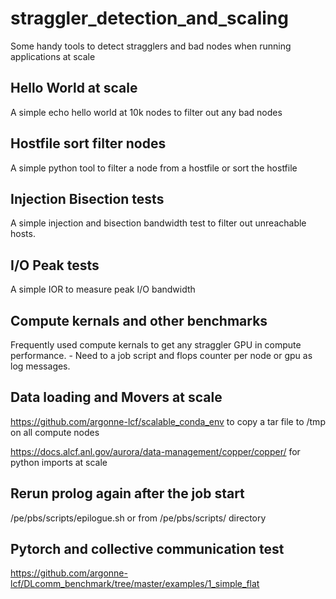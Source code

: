 # straggler_detection_and_scaling

Some handy tools to detect stragglers and bad nodes when running applications at scale

## Hello World at scale

A simple echo hello world at 10k nodes to filter out any bad nodes

## Hostfile sort filter nodes

A simple python tool to filter a node from a hostfile or sort the hostfile

## Injection Bisection tests

A simple injection and bisection bandwidth test to filter out unreachable hosts.

## I/O Peak tests

A simple IOR to measure peak I/O bandwidth

## Compute kernals and other benchmarks

Frequently used compute kernals to get any straggler GPU in compute performance. - Need to a job script and flops counter per node or gpu as log messages.

## Data loading and Movers at scale

https://github.com/argonne-lcf/scalable_conda_env to copy a tar file to /tmp on all compute nodes

https://docs.alcf.anl.gov/aurora/data-management/copper/copper/ for python imports at scale

## Rerun prolog again after the job start 

/pe/pbs/scripts/epilogue.sh  or from /pe/pbs/scripts/ directory

## Pytorch and collective communication test

https://github.com/argonne-lcf/DLcomm_benchmark/tree/master/examples/1_simple_flat
